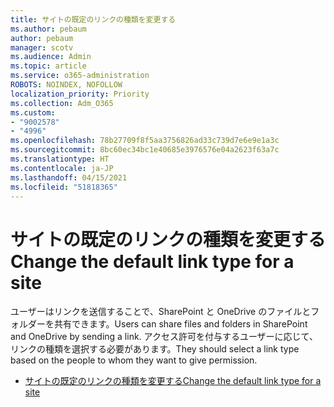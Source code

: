 ```yaml
---
title: サイトの既定のリンクの種類を変更する
ms.author: pebaum
author: pebaum
manager: scotv
ms.audience: Admin
ms.topic: article
ms.service: o365-administration
ROBOTS: NOINDEX, NOFOLLOW
localization_priority: Priority
ms.collection: Adm_O365
ms.custom:
- "9002578"
- "4996"
ms.openlocfilehash: 78b27709f8f5aa3756826ad33c739d7e6e9e1a3c
ms.sourcegitcommit: 8bc60ec34bc1e40685e3976576e04a2623f63a7c
ms.translationtype: HT
ms.contentlocale: ja-JP
ms.lasthandoff: 04/15/2021
ms.locfileid: "51818365"
---
```

# <a name="change-the-default-link-type-for-a-site"></a><span data-ttu-id="1fcc1-102">サイトの既定のリンクの種類を変更する</span><span class="sxs-lookup"><span data-stu-id="1fcc1-102">Change the default link type for a site</span></span>

<span data-ttu-id="1fcc1-103">ユーザーはリンクを送信することで、SharePoint と OneDrive のファイルとフォルダーを共有できます。</span><span class="sxs-lookup"><span data-stu-id="1fcc1-103">Users can share files and folders in SharePoint and OneDrive by sending a link.</span></span> <span data-ttu-id="1fcc1-104">アクセス許可を付与するユーザーに応じて、リンクの種類を選択する必要があります。</span><span class="sxs-lookup"><span data-stu-id="1fcc1-104">They should select a link type based on the people to whom they want to give permission.</span></span>

- [<span data-ttu-id="1fcc1-105">サイトの既定のリンクの種類を変更する</span><span class="sxs-lookup"><span data-stu-id="1fcc1-105">Change the default link type for a site</span></span>](https://docs.microsoft.com/sharepoint/change-default-sharing-link)
